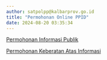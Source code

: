 ```yaml
---
author: satpolpp@kalbarprov.go.id
title: "Permohonan Online PPID"
date: 2024-08-20 03:35:34
---
```

<p><a href="https://forms.gle/K7zXXD83MPU3vAqi7" target="_blank">Permohonan Informasi Publik</a></p>
<p><a href="https://forms.gle/gEQpXSwRSyZbK5f17 " target="_blank"> Permohonan Keberatan Atas Informasi</a></p>